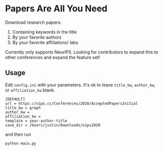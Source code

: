 # Papers Are All You Need

Download research papers:
1. Containing keywords in the title
2. By your favorite authors
3. By your favorite affiliations/ labs

Currently only supports NeurIPS. Looking for contributors to expand this to other conferences and expand the feature set!

## Usage

Edit `config.ini` with your parameters. It's ok to leave `title_kw`, `author_kw`, or `affiliation_kw` blank.

```
[DEFAULT]
url = https://nips.cc/Conferences/2020/AcceptedPapersInitial
title_kw = graph
author_kw = 
affiliation_kw = 
template = year-author-title
save_dir = /Users/justin/Downloads/nips2020
```
and then run

`python main.py`
